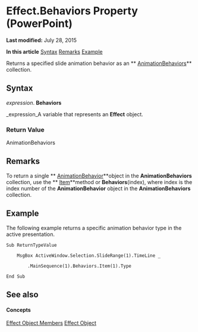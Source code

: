 
# Effect.Behaviors Property (PowerPoint)

 **Last modified:** July 28, 2015

 **In this article**
 [Syntax](#sectionSection0)
 [Remarks](#sectionSection1)
 [Example](#sectionSection2)


Returns a specified slide animation behavior as an  ** [AnimationBehaviors](40e11093-5cbd-c8d3-04b5-4cd7de97bfa7.md)** collection.


## Syntax
<a name="sectionSection0"> </a>

 _expression_. **Behaviors**

 _expression_A variable that represents an  **Effect** object.


### Return Value

AnimationBehaviors


## Remarks
<a name="sectionSection1"> </a>

To return a single  ** [AnimationBehavior](70eeb4aa-b9ba-ff7d-93ee-425cf191a6cb.md)**object in the  **AnimationBehaviors** collection, use the ** [Item](22f5f62b-3724-daab-dfbc-a9bd6a91b177.md)**method or  **Behaviors**(index), where index is the index number of the  **AnimationBehavior** object in the **AnimationBehaviors** collection.


## Example
<a name="sectionSection2"> </a>

The following example returns a specific animation behavior type in the active presentation.


```
Sub ReturnTypeValue

    MsgBox ActiveWindow.Selection.SlideRange(1).TimeLine _

        .MainSequence(1).Behaviors.Item(1).Type

End Sub
```


## See also
<a name="sectionSection2"> </a>


#### Concepts


 [Effect Object Members](a110a644-1a87-b67c-b453-13c9d53004b7.md)
 [Effect Object](359ac3da-86cd-8003-d691-349d20fd1777.md)
